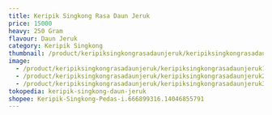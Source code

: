 ```yaml
---
title: Keripik Singkong Rasa Daun Jeruk
price: 15000
heavy: 250 Gram
flavour: Daun Jeruk
category: Keripik Singkong
thumbnail: /product/keripiksingkongrasadaunjeruk/keripiksingkongrasadaunjeruk1.jpg
image:
  - /product/keripiksingkongrasadaunjeruk/keripiksingkongrasadaunjeruk1.jpg
  - /product/keripiksingkongrasadaunjeruk/keripiksingkongrasadaunjeruk2.jpg
  - /product/keripiksingkongrasadaunjeruk/keripiksingkongrasadaunjeruk3.jpg
tokopedia: keripik-singkong-daun-jeruk
shopee: Keripik-Singkong-Pedas-i.666899316.14046855791
---
```

